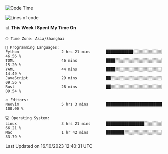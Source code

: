 <!--START_SECTION:waka-->
![Code Time](http://img.shields.io/badge/Code%20Time-1%2C634%20hrs%2020%20mins-blue)

![Lines of code](https://img.shields.io/badge/From%20Hello%20World%20I%27ve%20Written-287.6%20thousand%20lines%20of%20code-blue)

📊 **This Week I Spent My Time On** 

```text
🕑︎ Time Zone: Asia/Shanghai

💬 Programming Languages: 
Python                   2 hrs 21 mins       ████████████░░░░░░░░░░░░░   46.56 % 
TOML                     46 mins             ████░░░░░░░░░░░░░░░░░░░░░   15.20 % 
YAML                     44 mins             ████░░░░░░░░░░░░░░░░░░░░░   14.49 % 
JavaScript               29 mins             ██░░░░░░░░░░░░░░░░░░░░░░░   09.56 % 
Rust                     28 mins             ██░░░░░░░░░░░░░░░░░░░░░░░   09.54 % 

🔥 Editors: 
Neovim                   5 hrs 3 mins        █████████████████████████   100.00 % 

💻 Operating System: 
Linux                    3 hrs 21 mins       █████████████████░░░░░░░░   66.21 % 
Mac                      1 hr 42 mins        ████████░░░░░░░░░░░░░░░░░   33.79 % 
```


 Last Updated on 16/10/2023 12:40:31 UTC
<!--END_SECTION:waka-->
